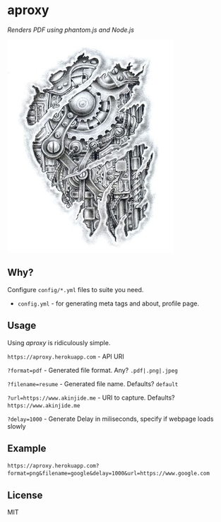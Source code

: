 # aproxy

*Renders PDF using phantom.js and Node.js*

![Capture Sketch][]


## Why?

Configure `config/*.yml` files to suite you need.

  - `config.yml` - for generating meta tags and about, profile page.

## Usage

Using *aproxy* is ridiculously simple.

`https://aproxy.herokuapp.com` - API URI

`?format=pdf` - Generated file format. Any? `.pdf|.png|.jpeg`

`?filename=resume` - Generated file name. Defaults? `default`

`?url=https://www.akinjide.me` - URI to capture. Defaults? `https://www.akinjide.me`

`?delay=1000` - Generate Delay in miliseconds, specify if webpage loads slowly

## Example

`https://aproxy.herokuapp.com?format=png&filename=google&delay=1000&url=https://www.google.com`

## License

MIT

  [Capture Sketch]: /_static/capture-sketch.jpg "Capture Sketch"

